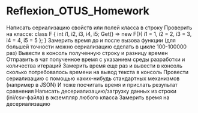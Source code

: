 # Reflexion_OTUS_Homework

Написать сериализацию свойств или полей класса в строку
Проверить на классе: class F { int i1, i2, i3, i4, i5; Get() => new F(){ i1 = 1, i2 = 2, i3 = 3, i4 = 4, i5 = 5 }; }
Замерить время до и после вызова функции (для большей точности можно сериализацию сделать в цикле 100-100000 раз)
Вывести в консоль полученную строку и разницу времен
Отправить в чат полученное время с указанием среды разработки и количества итераций
Замерить время еще раз и вывести в консоль сколько потребовалось времени на вывод текста в консоль
Провести сериализацию с помощью каких-нибудь стандартных механизмов (например в JSON)
И тоже посчитать время и прислать результат сравнения
Написать десериализацию/загрузку данных из строки (ini/csv-файла) в экземпляр любого класса
Замерить время на десериализацию

